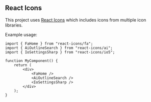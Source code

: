 ## React Icons

This project uses [React Icons](https://react-icons.github.io/react-icons) which includes icons from multiple icon libraries.

Example usage:

```tsx
import { FaHome } from "react-icons/fa";
import { AiOutlineSearch } from "react-icons/ai";
import { IoSettingsSharp } from "react-icons/io5";

function MyComponent() {
    return (
        <div>
            <FaHome />
            <AiOutlineSearch />
            <IoSettingsSharp />
        </div>
    );
}
```
